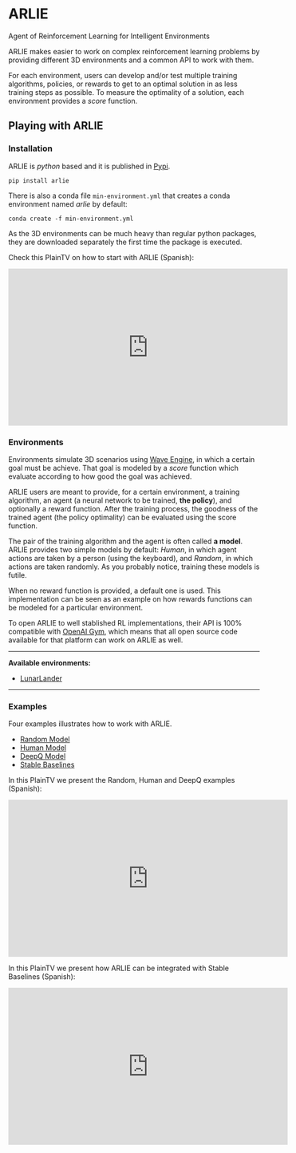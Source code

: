 # ARLIE

Agent of Reinforcement Learning for Intelligent Environments

ARLIE makes easier to work on complex reinforcement learning problems by providing different 3D environments and a common API to work with them.

For each environment, users can develop and/or test multiple training algorithms, policies, or rewards to get to an optimal solution in as less training steps as possible. To measure the optimality of a solution, each environment provides a _score_ function.

## Playing with ARLIE

### Installation

ARLIE is _python_ based and it is published in [Pypi](https://pypi.org/project/arlie/).

`pip install arlie`

There is also a conda file `min-environment.yml` that creates a conda environment named _arlie_ by default:

`conda create -f min-environment.yml`

As the 3D environments can be much heavy than regular python packages, they are downloaded separately the first time the package is executed.

Check this PlainTV on how to start with ARLIE (Spanish):

<iframe width="560" height="315" src="https://www.youtube.com/embed/EH1dywTdybQ" frameborder="0" allow="accelerometer; autoplay; encrypted-media; gyroscope; picture-in-picture" allowfullscreen></iframe>

### Environments

Environments simulate 3D scenarios using [Wave Engine](https://waveengine.net/), in which a certain goal must be achieve. That goal is modeled by a _score_ function which evaluate according to how good the goal was achieved.

ARLIE users are meant to provide, for a certain environment, a training algorithm, an agent (a neural network to be trained, **the policy**), and optionally a reward function. After the training process, the goodness of the trained agent (the policy optimality) can be evaluated using the score function.

The pair of the training algorithm and the agent is often called __a model__. ARLIE provides two simple models by default: _Human_, in which agent actions are taken by a person (using the keyboard), and _Random_, in which actions are taken randomly. As you probably notice, training these models is futile.

When no reward function is provided, a default one is used. This implementation can be seen as an example on how rewards functions can be modeled for a particular environment.

To open ARLIE to well stablished RL implementations, their API is 100% compatible with [OpenAI Gym](https://gym.openai.com/), which means that all open source code available for that platform can work on ARLIE as well.

---
__Available environments:__

* [LunarLander](https://github.com/PlainConcepts/ARLIE/blob/master/wave/lunar_lander/README.md)

---

### Examples

Four examples illustrates how to work with ARLIE.

* [Random Model](https://github.com/PlainConcepts/ARLIE/tree/master/examples/random-model/Readme.md)
* [Human Model](https://github.com/PlainConcepts/ARLIE/tree/master/examples/human-model/Readme.md)
* [DeepQ Model](https://github.com/PlainConcepts/ARLIE/tree/master/examples/deepq-model/Readme.md)
* [Stable Baselines](https://github.com/PlainConcepts/ARLIE/blob/master/examples/stable-baselines/Readme.md)

In this PlainTV we present the Random, Human and DeepQ examples (Spanish):

<iframe width="560" height="315" src="https://www.youtube.com/embed/w4h0nTHOyMg" frameborder="0" allow="accelerometer; autoplay; encrypted-media; gyroscope; picture-in-picture" allowfullscreen></iframe>

In this PlainTV we present how ARLIE can be integrated with Stable Baselines (Spanish):

<iframe width="560" height="315" src="https://www.youtube.com/embed/y-wJFa_3WME" frameborder="0" allow="accelerometer; autoplay; encrypted-media; gyroscope; picture-in-picture" allowfullscreen></iframe>
